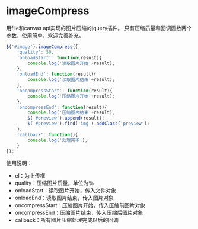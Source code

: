 # imageCompress
用file和canvas api实现的图片压缩的jquery插件。
只有压缩质量和回调函数两个参数，使用简单，欢迎完善补充。

```javascript
$('#image').imageCompress({
	'quality': 50,
	'onloadStart': function(result){
		console.log('读取图片开始'+result);
	},
	'onloadEnd': function(result){
		console.log('读取图片结束'+result);
	},
	'oncompressStart': function(result){
		console.log('压缩图片开始'+result);
	},
	'oncompressEnd': function(result){
		console.log('压缩图片结束'+result);
		$('#preview').append(result);
		$('#preview').find('img').addClass('preview');
	},
	'callback': function(){
		console.log('处理完毕');
	}
});
```

使用说明：
- el：为上传框
- quality：压缩图片质量，单位为％
- onloadStart：读取图片开始，传入文件对象
- onloadEnd：读取图片结束，传入图片对象
- oncompressStart：压缩图片开始，传入压缩前图片对象
- oncompressEnd：压缩图片结束，传入压缩后图片对象
- callback：所有图片压缩处理完成以后的回调
